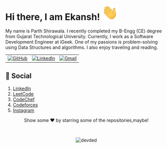 # Hi there, I am Ekansh! <img src="https://raw.githubusercontent.com/ABSphreak/ABSphreak/master/gifs/Hi.gif" width="50px">

My name is Parth Shirawala. I recently completed my B-Engg (CE) degree from Gujarat Technological University. Currently, I work as a Software Development Engineer at iGeek. One of my passions is problem-solving using Data Structures and algorithms. I also enjoy traveling and reading.

<table>
  <tr>
    <td><a href="https://github.com/theparthshira"><img src="https://img.shields.io/github/followers/theparthshira.svg?label=GitHub&style=social" alt="GitHub"></a></td>
    <td><a href="https://www.linkedin.com/in/parthshirawala/"><img src="https://img.shields.io/badge/LinkedIn--_.svg?style=social&logo=linkedin" alt="LinkedIn"></a></td>
    <td><a href="mailto:theparthshira@gmail.com"><img src="https://img.shields.io/badge/Gmail--_.svg?style=social&logo=gmail" alt="Gmail"></a></td>
  </tr>
</table>

<!-- ## Timeline 



## Languages and Tools: 

### Version Control System
> Git, GitHub & GitLab

### Languages
> C++, Python, Dart, HTML, CSS, Kotlin, and JavaScript

### Frontend Development
> React & Angular

### Backend Development
> Django & Flask

### DataBase
> MySql, FireStore & Postgres

### Mobile Application Development
> Flutter, Kotlin

## 🌱 I’m currently learning
* Kotlin, Kubernetes, and GraphQL.

## 👯 I’m looking to collaborate on

* For doing projects on **Web/App development**.

## Github Stats

[![GitHub Streak](https://streak-stats.demolab.com?user=theparthshira&theme=dark)](https://git.io/streak-stats)


<img src="https://github-readme-stats.vercel.app/api?username=theparthshira&count_private=true&show_icons=true&theme=light" alt="Ekansh's github stats"/>

<img align="center" src="https://github-readme-stats.vercel.app/api/top-langs/?username=theparthshira&layout=compact&theme=light"/> -->

## 👨 Social

1. [LinkedIn](www.linkedin.com/in/parthshirawala/)
2. [LeetCode](https://leetcode.com/theparthshira/)
3. [CodeChef](https://www.codechef.com/users/mighty_8559)
4. [Codeforces](http://codeforces.com/profile/shirawalaparth)
7. [Instagram](https://www.instagram.com/theparthshira/)

<div align="center">
  
Show some ❤️ by starring some of the repositories,maybe!

<br>
<p align="center"> <img src="https://komarev.com/ghpvc/?username=ekanshsaxena&style=plastic" alt="devded" /> </p>

</div>
